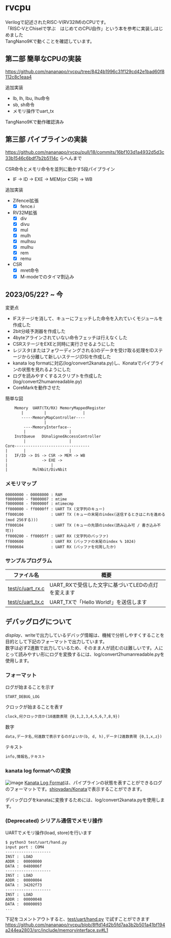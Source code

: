 # rvcpu

Verilogで記述されたRISC-V(RV32IM)のCPUです。  
「RISC-VとChiselで学ぶ　はじめてのCPU自作」という本を参考に実装しはじめました  
TangNano9Kで動くことを確認しています。

## 第二部 簡単なCPUの実装
https://github.com/nananapo/rvcpu/tree/8424b1996c31f129cd42e1bad60f8112c8c1eaa4 

追加実装
* lb, lh, lbu, lhu命令
* sb, sh命令
* メモリ操作でuart_tx

TangNano9Kで動作確認済み

## 第三部 パイプラインの実装

https://github.com/nananapo/rvcpu/pull/18/commits/16bf103d1a4932d5d3c33b1546c6bdf7b2b5114c らへんまで

CSR命令とメモリ命令を並列に動かす5段パイプライン  
* IF -> ID -> EXE -> MEM(or CSR) -> WB

追加実装
* Zifencei拡張
    - [x] fence.i
* RV32M拡張
    - [x] div
    - [x] divu
    - [x] mul
    - [x] mulh
    - [x] mulhsu
    - [x] mulhu
    - [x] rem
    - [x] remu
* CSR
    - [x] mret命令
    - [x] M-modeでのタイマ割込み

## 2023/05/22? ~ 今

変更点
* IFステージを消して、キューにフェッチした命令を入れていくモジュールを作成した
* 2bit分岐予測器を作成した
* 4byteアラインされていない命令フェッチは行えなくした
* CSRステージをEXEと同時に実行させるようにした
* レジスタ(またはフォワーディングされる)のデータを受け取る処理をIDステージから分離して新しいステージ(DS)を作成した
* kanata log formatに対応(log/convert2kanata.py)し、Konataでパイプラインの状態を見れるようにした
* ログを読みやすくするスクリプトを作成した (log/convert2humanreadable.py)
* CoreMarkを動作させた

簡単な図
```txt
    Memory  UART(TX/RX) MemoryMappedRegister
       |         |                |
       -----MemoryMapController----
                 |
        ----MemoryInterface--
        |                   |
    InstQueue   DUnalignedAccessController
        |                   |
Core---------------------------------
|       |                   |
|   IF/ID -> DS -> CSR -> MEM -> WB
|               -> EXE ->
|                   |
|           MulNbit/DivNbit
```


### メモリマップ
```
00000000 - 00008000 : RAM
f0000000 - f0000007 : mtime
f0000008 - f000000f : mtimecmp
ff000000 - ff0000ff : UART TX (文字列のキュー)
ff000100            : UART TX (キューの末尾のindex(送信するときはこれを進める(mod 256する)))
ff000104            : UART TX (キューの先頭のindex(読み込み可 / 書き込み不可))
ff000200 - ff0005ff : UART RX (文字列のバッファ)
ff000600            : UART RX (バッファの末尾のindex % 1024)
ff000604            : UART RX (バッファを何周したか)
```

### サンプルプログラム

|  ファイル名  |  概要  |
| ---- | ---- |
|  [test/c/uart_rx.c](https://github.com/nananapo/rvcpu/blob/main/test/c/uart_rx.c)  |  UART_RXで受信した文字に基づいてLEDの点灯を変えます  |
|  [test/c/uart_tx.c](https://github.com/nananapo/rvcpu/blob/main/test/c/uart_tx.c)  |  UART_TXで「Hello World!」を送信します  |

## デバッグログについて

$display、$writeで出力しているデバッグ情報は、機械で分析しやすくすることを目的として下記のフォーマットで出力しています。  
数字は必ず2進数で出力しているため、そのまま人が読むのは難しいです。人にとって読みやすい形にログを変換するには、log/convert2humanreadable.pyを使用します。

### フォーマット

ログが始まることを示す
```
START_DEBUG_LOG
```

クロックが始まることを表す
```txt
clock,何クロック目か(10進数表現 {0,1,2,3,4,5,6,7,8,9})
```

数字
```txt
data,データ名,何進数で表示するのがよいか(b, d, h),データ(2進数表現 {0,1,x,z})
```

テキスト
```txt
info,情報名,テキスト
```

### kanata log formatへの変換
![image](https://github.com/nananapo/rvcpu/assets/26675945/e1ced527-0668-405a-a5f0-2200868b8baa)
[Kanata Log Format](https://github.com/shioyadan/Konata/blob/master/docs/kanata-log-format.md)は、パイプラインの状態を表すことができるログのフォーマットです。[shioyadan/Konata](https://github.com/shioyadan/Konata)で表示することができます。

デバッグログをkanataに変換するためには、log/convert2kanata.pyを使用します。

### (Deprecated) シリアル通信でメモリ操作

UARTでメモリ操作(load, store)を行います  

```sh
$ python3 test/uart/hand.py
input port : COM4
--------------------
INST :  LOAD
ADDR :  00000000
DATA :  0480006f
-------------------- 
INST :  LOAD
ADDR :  00000004     
DATA :  34202f73
--------------------  
INST :  LOAD
ADDR :  00000048      
DATA :  00000093
...
```

下記をコメントアウトすると、[test/uart/hand.py](https://github.com/nananapo/rvcpu/blob/main/test/uart/hand.py) で試すことができます
https://github.com/nananapo/rvcpu/blob/8ffd14d2b5fd7aa3b2b501a41bf194a244ea2803/src/include/memoryinterface.sv#L1
